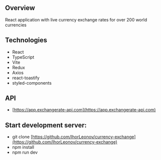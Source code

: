 ## Overview

React application with live currency exchange rates for over 200 world currencies

## Technologies

- React
- TypeScript
- Vite
- Redux
- Axios
- react-toastify
- styled-components

## API

- [https://app.exchangerate-api.com](https://app.exchangerate-api.com)
  
## Start development server:

- git clone [https://github.com/IhorLeonov/currency-exchange](https://github.com/IhorLeonov/currency-exchange)
- npm install
- npm run dev
